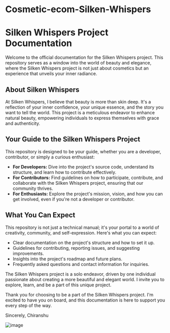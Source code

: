 # Cosmetic-ecom-Silken-Whispers
# Silken Whispers Project Documentation

Welcome to the official documentation for the Silken Whispers project. This repository serves as a window into the world of beauty and elegance, where the Silken Whispers project is not just about cosmetics but an experience that unveils your inner radiance.

## About Silken Whispers

At Silken Whispers, I believe that beauty is more than skin deep. It's a reflection of your inner confidence, your unique essence, and the story you want to tell the world. This project is a meticulous endeavor to enhance natural beauty, empowering individuals to express themselves with grace and authenticity.

## Your Guide to the Silken Whispers Project

This repository is designed to be your guide, whether you are a developer, contributor, or simply a curious enthusiast:

- **For Developers:** Dive into the project's source code, understand its structure, and learn how to contribute effectively.
- **For Contributors:** Find guidelines on how to participate, contribute, and collaborate with the Silken Whispers project, ensuring that our community thrives.
- **For Enthusiasts:** Explore the project's mission, vision, and how you can get involved, even if you're not a developer or contributor.

## What You Can Expect

This repository is not just a technical manual; it's your portal to a world of creativity, community, and self-expression. Here's what you can expect:

- Clear documentation on the project's structure and how to set it up.
- Guidelines for contributing, reporting issues, and suggesting improvements.
- Insights into the project's roadmap and future plans.
- Frequently asked questions and contact information for inquiries.

The Silken Whispers project is a solo endeavor, driven by one individual passionate about creating a more beautiful and elegant world. I invite you to explore, learn, and be a part of this unique project.

Thank you for choosing to be a part of the Silken Whispers project. I'm excited to have you on board, and this documentation is here to support you every step of the way.

Sincerely,
Chiranshu

![image](https://github.com/Chiranshu603/Cosmetic-ecom-Silken-Whispers/assets/95736813/f3306c6a-db12-4dad-ac9b-6368b7490e15)
